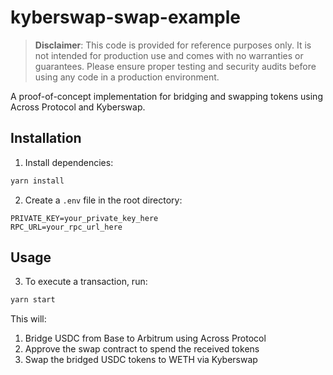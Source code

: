 # kyberswap-swap-example

> **Disclaimer**: This code is provided for reference purposes only. It is not intended for production use and comes with no warranties or guarantees. Please ensure proper testing and security audits before using any code in a production environment.

A proof-of-concept implementation for bridging and swapping tokens using Across Protocol and Kyberswap.

## Installation

1. Install dependencies:

```bash
yarn install
```

2. Create a `.env` file in the root directory:

```env
PRIVATE_KEY=your_private_key_here
RPC_URL=your_rpc_url_here
```

## Usage

3. To execute a transaction, run:

```bash
yarn start
```

This will:
1. Bridge USDC from Base to Arbitrum using Across Protocol
2. Approve the swap contract to spend the received tokens
3. Swap the bridged USDC tokens to WETH via Kyberswap
